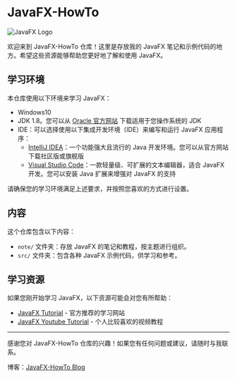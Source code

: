 # JavaFX-HowTo

![JavaFX Logo](https://upload.wikimedia.org/wikipedia/en/c/cc/JavaFX_Logo.png)

欢迎来到 JavaFX-HowTo 仓库！这里是存放我的 JavaFX 笔记和示例代码的地方。希望这些资源能够帮助您更好地了解和使用 JavaFX。

## 学习环境

本仓库使用以下环境来学习 JavaFX：

- Windows10
- JDK 1.8。您可以从 [Oracle 官方网站](https://www.oracle.com/java/technologies/javase/javase-jdk8-downloads.html) 下载适用于您操作系统的 JDK
- IDE：可以选择使用以下集成开发环境（IDE）来编写和运行 JavaFX 应用程序：
  - [IntelliJ IDEA](https://www.jetbrains.com/idea/)：一个功能强大且流行的 Java 开发环境。您可以从官方网站下载社区版或旗舰版
  - [Visual Studio Code](https://code.visualstudio.com/)：一款轻量级、可扩展的文本编辑器，适合 JavaFX 开发。您可以安装 Java 扩展来增强对 JavaFX 的支持

请确保您的学习环境满足上述要求，并按照您喜欢的方式进行设置。

## 内容

这个仓库包含以下内容：

- `note/` 文件夹：存放 JavaFX 的笔记和教程，按主题进行组织。
- `src/` 文件夹：包含各种 JavaFX 示例代码，供学习和参考。

## 学习资源

如果您刚开始学习 JavaFX，以下资源可能会对您有所帮助：

- [JavaFX Tutorial](https://jenkov.com/tutorials/javafx/index.html) - 官方推荐的学习网站
- [JavaFX Youtube Tutorial](https://www.youtube.com/watch?v=FLkOX4Eez6o&list=PL6gx4Cwl9DGBzfXLWLSYVy8EbTdpGbUIG) - 个人比较喜欢的视频教程

---

感谢您对 JavaFX-HowTo 仓库的兴趣！如果您有任何问题或建议，请随时与我联系。

博客：[JavaFX-HowTo Blog](https://www.cnblogs.com/javafx-howto/)
